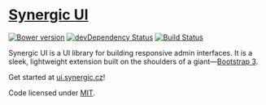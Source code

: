 # [Synergic UI](http://ui.synergic.cz)

[![Bower version](https://badge.fury.io/bo/synergic-ui.svg)](http://badge.fury.io/bo/synergic-ui)
[![devDependency Status](https://david-dm.org/synergic-cz/synergic-ui/dev-status.svg)](https://david-dm.org/synergic-cz/synergic-ui#info=devDependencies)
[![Build Status](https://travis-ci.org/visionappscz/synergic-ui.svg?branch=master)](https://travis-ci.org/visionappscz/synergic-ui)

Synergic UI is a UI library for building responsive admin interfaces. It is a sleek, lightweight extension built on the
shoulders of a giant—[Bootstrap 3](http://www.getbootstrap.com).

Get started at [ui.synergic.cz](http://ui.synergic.cz)!

Code licensed under [MIT](https://github.com/synergic-cz/synergic-ui/blob/master/LICENSE).
